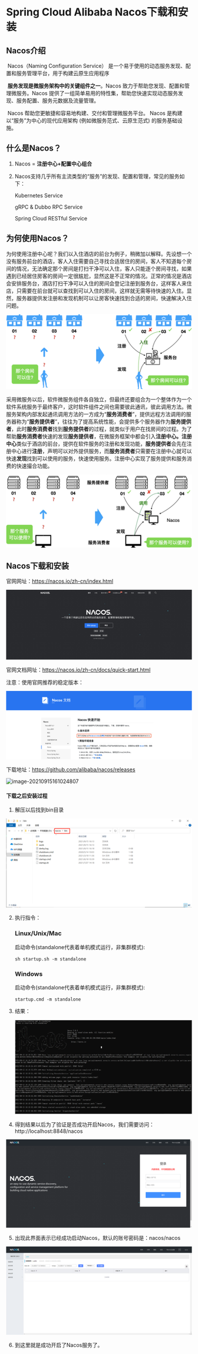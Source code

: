 # Spring Cloud Alibaba Nacos下载和安装



## Nacos介绍

​	Nacos（Naming Configuration Service） 是一个易于使用的动态服务发现、配置和服务管理平台，用于构建云原生应用程序

​	**服务发现是微服务架构中的关键组件之一**。Nacos 致力于帮助您发现、配置和管理微服务。Nacos 提供了一组简单易用的特性集，帮助您快速实现动态服务发现、服务配置、服务元数据及流量管理。

​	Nacos 帮助您更敏捷和容易地构建、交付和管理微服务平台。 Nacos 是构建以“服务”为中心的现代应用架构 (例如微服务范式、云原生范式) 的服务基础设施。



## 什么是Nacos？

1. Nacos = **注册中心+配置中心组合**

2. Nacos支持几乎所有主流类型的“服务”的发现、配置和管理，常见的服务如下：

   Kubernetes Service

   gRPC & Dubbo RPC Service

   Spring Cloud RESTful Service

   

## 为何使用Nacos？

​	为何使用注册中心呢？我们以入住酒店的前台为例子，稍微加以解释。先设想一个没有服务前台的酒店，客人入住需要自己寻找合适居住的房间，客人不知道每个房间的情况，无法确定那个房间是打扫干净可以入住，客人只能逐个房间寻找，如果遇到已经居住房客的房间一定很尴尬，显然这是不正常的情况。正常的情况是酒店会安排服务台，酒店打扫干净可以入住的房间会登记注册到服务台，这样客人来住店，只需要在前台就可以查找到可以入住的房间，这样就无需等待快速的入住。显然，服务器提供发注册和发现机制可以让房客快速找到合适的房间，快速解决入住问题。

![image-20210915144412020](images/image-20210915144412020.png)



​	采用微服务以后，软件微服务组件各自独立，但最终还要组合为一个整体作为一个软件系统服务于最终客户，这时软件组件之间也需要彼此通讯，彼此调用方法。微服务架构内部发起通讯调用方法的一方成为“**服务消费者**”，提供远程方法调用的服务器称为“**服务提供者**”，往往为了提高系统性能，会提供多个服务器作为**服务提供者**，此时**服务消费者**找到**服务提供者**的过程，就类似于用户在找房间的过程。为了帮助**服务消费者**快速的发现**服务提供者**，在微服务框架中都会引入**注册中心。注册中心**类似于酒店的前台，提供在软件服务的注册和发现功能，**服务提供者**会先在注册中心进行**注册**，声明可以对外提供服务，而**服务消费者**只需要在注册中心就可以快速**发现**找到可以使用的服务，快速使用服务。注册中心实现了服务提供和服务消费的快速撮合功能。

![image-20210915151230064](images/image-20210915151230064.png)

## Nacos下载和安装

官网网址：https://nacos.io/zh-cn/index.html

![image-20210915113531807](images/image-20210915113531807.png)

官网文档网址：https://nacos.io/zh-cn/docs/quick-start.html

注意：使用官网推荐的稳定版本：

![image-20210915152238853](images/image-20210915152238853.png)

下载地址：https://github.com/alibaba/nacos/releases



![image-20210915161024807](C:/Users/10956/AppData/Roaming/Typora/typora-user-images/image-20210915161024807.png)

#### 下载之后安装过程

1. 解压以后找到bin目录

![image-20210915163508347](images/image-20210915163508347.png)

2. 执行指令：

   ### Linux/Unix/Mac

   启动命令(standalone代表着单机模式运行，非集群模式):

   ```
   sh startup.sh -m standalone
   ```

   ### Windows

   启动命令(standalone代表着单机模式运行，非集群模式):

   ```
   startup.cmd -m standalone
   ```

3. 结果：

   ![image-20210915163836699](images/image-20210915163836699.png)

4. 得到结果以后为了验证是否成功开启Nacos，我们需要访问：http://localhost:8848/nacos

![image-20210915163952277](images/image-20210915163952277.png)

5. 出现此界面表示已经成功启动Nacos，默认的账号密码是：nacos/nacos

![image-20210915164224183](images/image-20210915164224183.png)

6. 到这里就是成功开启了Nacos服务了。

